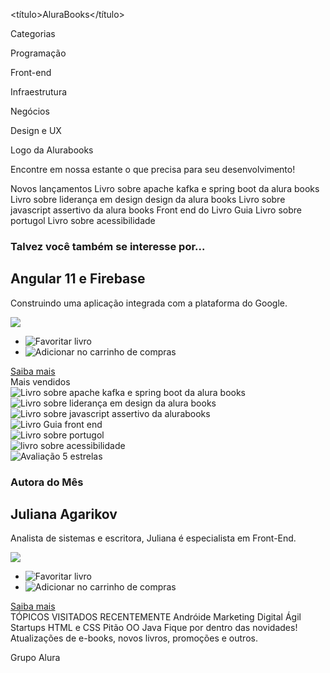 <título>AluraBooks</título>

Categorias

Programação

Front-end

Infraestrutura

Negócios

Design e UX

Logo da Alurabooks


Encontre em nossa estante o que precisa para seu desenvolvimento!

Novos lançamentos
Livro sobre apache kafka e spring boot da alura books
Livro sobre liderança em design design da alura books
Livro sobre javascript assertivo da alura books
Front end do Livro Guia
Livro sobre portugol
Livro sobre acessibilidade
  <!-- If we need navigation buttons -->
  <div class="swiper-button-prev"></div>
  <div class="swiper-button-next"></div>

</div>

<div class="card">
  <div class="card__descrição">
    <div class="descrição">
      <h3 class="descrição__titulo">Talvez você também se interesse por...</h3>
      <h2 class="descrição__titulo-livro">Angular 11 e Firebase</h2>
      <p class="descrição__texto">
        Construindo uma aplicação integrada com a plataforma do Google.
      </p>
    </div>
    <img src="img/Angular.svg" class="descrição__imagem" />
  </div>
  <div class="card__botões">
    <ul class="botões">
      <li class="botões__item">
        <img src="img/Favoritos.svg" alt="Favoritar livro" />
      </li>
      <li class="botões__item">
        <img src="img/Compras.svg" alt="Adicionar no carrinho de compras" />
      </li>
    </ul>
    <a href="#" class="botões__ancora">Saiba mais</a>
  </div>
</div>
Mais vendidos
  <div class="swiper-wrapper">
    <!-- Slides -->
    <div class="swiper-slide"><img src="img/ApacheKafka.svg"
        alt="Livro sobre apache kafka e spring boot da alura books"></div>
    <div class="swiper-slide"><img src="img/Liderança.svg" alt="Livro sobre liderança em design da alura books">
    </div>
    <div class="swiper-slide"><img src="img/Javascript.svg" alt="Livro sobre javascript assertivo da alurabooks">
    </div>
    <div class="swiper-slide"><img src="img/Guia Front-end.svg" alt="Livro Guia front end"></div>
    <div class="swiper-slide"><img src="img/Portugol.svg" alt="Livro sobre portugol"></div>
    <div class="swiper-slide"><img src="img/Acessibilidade.svg" alt="livro sobre acessibilidade"></div>
  </div>

  <!-- If we need navigation buttons -->
  <div class="swiper-button-prev"></div>
  <div class="swiper-button-next"></div>
</div>

<div class="card">
  <!-- 1º linha -->
  <div class="card__descrição">
    <!-- 1º coluna -->
    <div class="descrição">
      <img src="img/Estrelinhas.svg" alt="Avaliação 5 estrelas">
      <h3 class="descrição__titulo">Autora do Mês</h3>
      <h2 class="descrição__titulo-livro">Juliana Agarikov</h2>
      <p class="descrição__texto">Analista de sistemas e escritora, Juliana é especialista em Front-End.
      </p>
    </div>
    <!-- 2º coluna -->
    <img src="img/Escritora.svg" class="descrição__imagem">
  </div>

  <!-- 2º linha -->
  <div class="card__botões">
    <!-- 1º coluna -->
    <ul class="botões">
      <li class="botões__item"><img src="img/Favoritos.svg" alt="Favoritar livro"></li>
      <li class="botões__item"><img src="img/Compras.svg" alt="Adicionar no carrinho de compras"></li>
    </ul>
    <!-- 2º coluna -->
    <a href="#" class="botões__ancora">Saiba mais</a>
  </div>
</div>
TÓPICOS VISITADOS RECENTEMENTE
Andróide
Marketing Digital
Ágil
Startups
HTML e CSS
Pitão
OO
Java
Fique por dentro das novidades!
Atualizações de e-books, novos livros, promoções e outros.

Grupo Alura
<script src="https://cdn.jsdelivr.net/npm/swiper@11/swiper-bundle.min.js"></script> <script> const swiper = new Swiper(".swiper", { spaceBetween : 10, slidesPerView: 3, paginação: { el: ".swiper-pagination", tipo: "bullets", }, }); </script>

